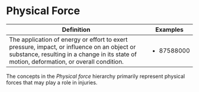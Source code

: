 # Physical Force

| Definition                                                                                                                                                                              | Examples                                                                                                      |
| --------------------------------------------------------------------------------------------------------------------------------------------------------------------------------------- | ------------------------------------------------------------------------------------------------------------- |
| The application of energy or effort to exert pressure, impact, or influence on an object or substance, resulting in a change in its state of motion, deformation, or overall condition. | <ul><li>87588000 | High altitude (physical force) |</li><li>263762005 | Friction (physical force) |</li></ul> |

The concepts in the _Physical force_ hierarchy primarily represent physical forces that may play a role in injuries.
